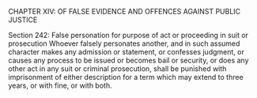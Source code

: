 CHAPTER XIV: OF FALSE EVIDENCE AND OFFENCES AGAINST PUBLIC JUSTICE

Section 242: False personation for purpose of act or proceeding in suit or prosecution
Whoever falsely personates another, and in such assumed character makes any admission or statement, or confesses judgment, or causes any process to be issued or becomes bail or security, or does any other act in any suit or criminal prosecution, shall be punished with imprisonment of either description for a term which may extend to three years, or with fine, or with both.

